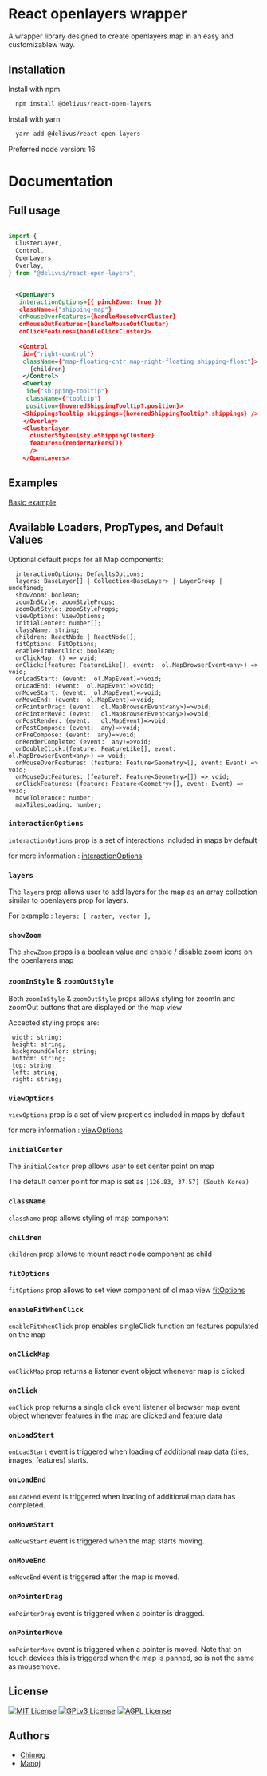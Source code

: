# React openlayers wrapper

A wrapper library designed to create openlayers map in an easy and customizablew way.

## Installation

Install with npm

```bash
  npm install @delivus/react-open-layers
```

Install with yarn

```bash
  yarn add @delivus/react-open-layers
```

Preferred node version: 16


# Documentation

## Full usage

```typescript

import {
  ClusterLayer,
  Control,
  OpenLayers,
  Overlay,
} from "@delivus/react-open-layers";


```

```xml

  <OpenLayers
   interactionOptions={{ pinchZoom: true }}
   className={"shipping-map"}
   onMouseOverFeatures={handleMouseOverCluster}
   onMouseOutFeatures={handleMouseOutCluster}
   onClickFeatures={handleClickCluster}>
   
   <Control
    id={"right-control"}
    className={"map-floating-cntr map-right-floating shipping-float"}>
      {children}
    </Control>
    <Overlay
     id={"shipping-tooltip"}
     className={"tooltip"}
     position={hoveredShippingTooltip?.position}>
    <ShippingsTooltip shippings={hoveredShippingTooltip?.shippings} />
    </Overlay>
    <ClusterLayer
      clusterStyle={styleShippingCluster}
      features={renderMarkers()}
      />
    </OpenLayers>
```
## Examples
[Basic example](https://codesandbox.io/s/react-open-layers-basic-example-5sw8m6)

## Available Loaders, PropTypes, and Default Values

Optional default props for all Map components:

```
  interactionOptions: DefaultsOptions;
  layers: BaseLayer[] | Collection<BaseLayer> | LayerGroup | undefined;
  showZoom: boolean;
  zoomInStyle: zoomStyleProps;
  zoomOutStyle: zoomStyleProps;
  viewOptions: ViewOptions;
  initialCenter: number[];
  className: string;
  children: ReactNode | ReactNode[];
  fitOptions: FitOptions;
  enableFitWhenClick: boolean;
  onClickMap: () => void;
  onClick:(feature: FeatureLike[], event:  ol.MapBrowserEvent<any>) => void;
  onLoadStart: (event:  ol.MapEvent)=>void;
  onLoadEnd: (event:  ol.MapEvent)=>void;
  onMoveStart: (event:  ol.MapEvent)=>void;
  onMoveEnd: (event:  ol.MapEvent)=>void;
  onPointerDrag: (event:  ol.MapBrowserEvent<any>)=>void;
  onPointerMove: (event:  ol.MapBrowserEvent<any>)=>void;
  onPostRender: (event:   ol.MapEvent)=>void;
  onPostCompose: (event:  any)=>void;
  onPreCompose: (event:  any)=>void;
  onRenderComplete: (event:  any)=>void;
  onDoubleClick:(feature: FeatureLike[], event:  ol.MapBrowserEvent<any>) => void;
  onMouseOverFeatures: (feature: Feature<Geometry>[], event: Event) => void;
  onMouseOutFeatures: (feature?: Feature<Geometry>[]) => void;
  onClickFeatures: (feature: Feature<Geometry>[], event: Event) => void;
  moveTolerance: number;
  maxTilesLoading: number;
```


### `interactionOptions`

`interactionOptions` prop is a set of interactions included in maps by default

for more information : [interactionOptions](https://openlayers.org/en/latest/apidoc/module-ol_interaction_defaults)

### `layers`

The `layers` prop allows user to add layers for the map as an array collection similar to openlayers prop for layers.

For example :
`layers: [
raster,
vector
],`

### `showZoom`

The `showZoom` props is a boolean value and enable / disable zoom icons on the openlayers map

### `zoomInStyle` & `zoomOutStyle`

Both `zoomInStyle` & `zoomOutStyle` props allows styling for zoomIn and zoomOut buttons that are displayed on the map view

Accepted styling props are:

 ```
  width: string;
  height: string;
  backgroundColor: string;
  bottom: string;
  top: string;
  left: string;
  right: string;
```

### `viewOptions`

`viewOptions` prop is a set of view properties included in maps by default

for more information : [viewOptions](https://openlayers.org/en/latest/apidoc/module-ol_View-View.html)

### `initialCenter`

The `initialCenter` prop allows user to set center point on map

The default center point for map is set as `[126.83, 37.57] (South Korea)`

### `className`

`className` prop allows styling of map component

### `children`

`children` prop allows to mount react node component as child

### `fitOptions`

`fitOptions` prop allows to set view component of ol map view  [fitOptions](https://openlayers.org/en/latest/apidoc/module-ol_View.html#~FitOptions)

### `enableFitWhenClick`

`enableFitWhenClick` prop enables singleClick function on features populated on the map

### `onClickMap`

`onClickMap` prop returns a listener event object whenever map is clicked


### `onClick`

`onClick` prop returns a single click event listener ol browser map event object whenever features in the map are clicked and feature data

### `onLoadStart`

`onLoadStart` event is triggered when loading of additional map data (tiles, images, features) starts.


### `onLoadEnd`

`onLoadEnd` event is triggered when loading of additional map data has completed.


### `onMoveStart`

`onMoveStart` event is triggered when the map starts moving.

### `onMoveEnd`

`onMoveEnd` event is triggered after the map is moved.

### `onPointerDrag`

`onPointerDrag` event is triggered when a pointer is dragged.


### `onPointerMove`

`onPointerMove` event is triggered when a pointer is moved. Note that on touch devices this is triggered when the map is panned, so is not the same as mousemove.


## License


[![MIT License](https://img.shields.io/badge/License-MIT-green.svg)](https://choosealicense.com/licenses/mit/)
[![GPLv3 License](https://img.shields.io/badge/License-GPL%20v3-yellow.svg)](https://opensource.org/licenses/)
[![AGPL License](https://img.shields.io/badge/license-AGPL-blue.svg)](http://www.gnu.org/licenses/agpl-3.0)


## Authors

- [Chimeg](https://github.com/Chimaa123)
- [Manoj](https://github.com/manojjonam10)
